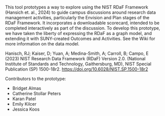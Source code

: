 This tool prototypes a way to explore using the NIST RDaF Framework (Hansich et. al., 2024) to guide campus discussions around research data management activities, particularly the Envision and Plan 
stages of the RDaF Framework. It incorporates a downloadable scorecard, intended to be completed interactively as part of the discussion. To develop this prototype, we have taken the liberty of 
expressing the RDaF as a graph model, and extending it with SUNY-created Outcomes and Activities. See the Wiki for more information on the data model. 

Hanisch, RJ; Kaiser, D; Yuan, A; Medina-Smith, A; Carroll, B; Campo, E (2023) NIST Research Data Framework (RDaF) Version 2.0. (National Institute of Standards and Technology, Gaithersburg, MD), 
NIST Special Publication (SP) 1500-18r2. https://doi.org/10.6028/NIST.SP.1500-18r2

Contributors to the prototype:

* Bridget Almas
* Catherine Stollar Peters
* Karan Patel
* Emily Kilcer
* Jessica Koos
